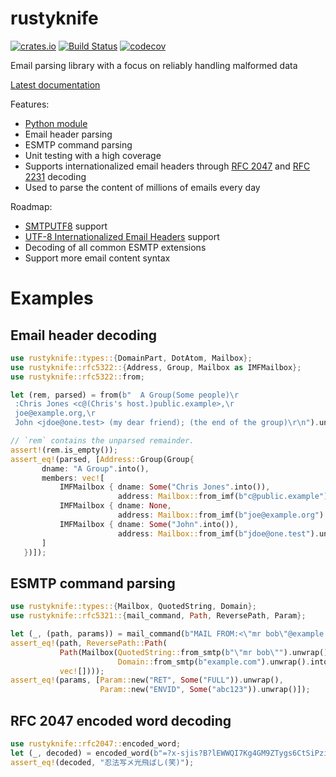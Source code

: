 # rustyknife

[![crates.io](http://meritbadge.herokuapp.com/rustyknife)](https://crates.io/crates/rustyknife)
[![Build Status](https://travis-ci.com/zerospam/rustyknife.svg?branch=master)](https://travis-ci.com/zerospam/rustyknife)
[![codecov](https://codecov.io/gh/zerospam/rustyknife/branch/master/graph/badge.svg)](https://codecov.io/gh/zerospam/rustyknife)

Email parsing library with a focus on reliably handling malformed data

[Latest documentation]

Features:
* [Python module]
* Email header parsing
* ESMTP command parsing
* Unit testing with a high coverage
* Supports internationalized email headers through [RFC 2047] and [RFC 2231] decoding
* Used to parse the content of millions of emails every day

Roadmap:
* [SMTPUTF8] support
* [UTF-8 Internationalized Email Headers] support
* Decoding of all common ESMTP extensions
* Support more email content syntax

# Examples
## Email header decoding
```rust
use rustyknife::types::{DomainPart, DotAtom, Mailbox};
use rustyknife::rfc5322::{Address, Group, Mailbox as IMFMailbox};
use rustyknife::rfc5322::from;

let (rem, parsed) = from(b"  A Group(Some people)\r
 :Chris Jones <c@(Chris's host.)public.example>,\r
 joe@example.org,\r
 John <jdoe@one.test> (my dear friend); (the end of the group)\r\n").unwrap();

// `rem` contains the unparsed remainder.
assert!(rem.is_empty());
assert_eq!(parsed, [Address::Group(Group{
       dname: "A Group".into(),
       members: vec![
           IMFMailbox { dname: Some("Chris Jones".into()),
                        address: Mailbox::from_imf(b"c@public.example").unwrap() },
           IMFMailbox { dname: None,
                        address: Mailbox::from_imf(b"joe@example.org").unwrap() },
           IMFMailbox { dname: Some("John".into()),
                        address: Mailbox::from_imf(b"jdoe@one.test").unwrap() }
       ]
   })]);
```
## ESMTP command parsing
```rust
use rustyknife::types::{Mailbox, QuotedString, Domain};
use rustyknife::rfc5321::{mail_command, Path, ReversePath, Param};

let (_, (path, params)) = mail_command(b"MAIL FROM:<\"mr bob\"@example.com> RET=FULL ENVID=abc123\r\n").unwrap();
assert_eq!(path, ReversePath::Path(
           Path(Mailbox(QuotedString::from_smtp(b"\"mr bob\"").unwrap().into(),
                        Domain::from_smtp(b"example.com").unwrap().into()),
           vec![])));
assert_eq!(params, [Param::new("RET", Some("FULL")).unwrap(),
                    Param::new("ENVID", Some("abc123")).unwrap()]);
```
## RFC 2047 encoded word decoding
```rust
use rustyknife::rfc2047::encoded_word;
let (_, decoded) = encoded_word(b"=?x-sjis?B?lEWWQI7Kg4GM9ZTygs6CtSiPzik=?=").unwrap();
assert_eq!(decoded, "忍法写メ光飛ばし(笑)");
```

[RFC 2047]: https://tools.ietf.org/html/rfc2047
[RFC 2231]: https://tools.ietf.org/html/rfc2231
[SMTPUTF8]: https://tools.ietf.org/html/rfc6531
[UTF-8 Internationalized Email Headers]: https://tools.ietf.org/html/rfc6532
[Latest documentation]: https://zerospam.github.io/rustyknife/rustyknife/index.html
[Python module]: https://zerospam.github.io/rustyknife/sphinx/index.html
